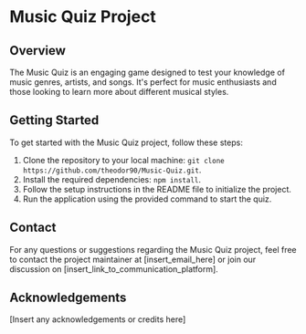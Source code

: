 # Music Quiz Project
 
## Overview
The Music Quiz is an engaging game designed to test your knowledge of music genres, artists, and songs. It's perfect for music enthusiasts and those looking to learn more about different musical styles.
 
 
## Getting Started
To get started with the Music Quiz project, follow these steps:
1. Clone the repository to your local machine: `git clone https://github.com/theodor90/Music-Quiz.git`.
2. Install the required dependencies: `npm install`.
3. Follow the setup instructions in the README file to initialize the project.
4. Run the application using the provided command to start the quiz.

 <!--
 How to Contribute
Contributions are what make the open-source community such an amazing place to learn, inspire, and create. Any contributions you make are **greatly appreciated**.
 
1. Fork the Project.
2. Create your Feature Branch (`git checkout -b feature/AmazingFeature`).
3. Commit your Changes (`git commit -m 'Add some AmazingFeature'`).
4. Push to the Branch (`git push origin feature/AmazingFeature`).
5. Open a Pull Request.
 
Please adhere to the coding style guidelines and ensure thorough testing of your changes before submitting a pull request.
 
 License
Distributed under the MIT License. See `LICENSE` for more information.
By contributing to this project, you agree that your contributions will be licensed under the same MIT License.
 -->
 
## Contact
For any questions or suggestions regarding the Music Quiz project, feel free to contact the project maintainer at [insert_email_here] or join our discussion on [insert_link_to_communication_platform].
 
## Acknowledgements
[Insert any acknowledgements or credits here]
